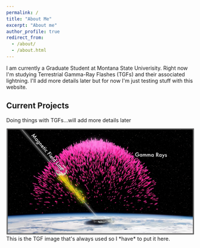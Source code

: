 ```yaml
---
permalink: /
title: "About Me"
excerpt: "About me"
author_profile: true
redirect_from: 
  - /about/
  - /about.html
---
```


I am currently a Graduate Student at Montana State Univerisity. Right now I'm studying Terrestrial Gamma-Ray Flashes (TGFs) and their associated lightning. I'll add more details later but for now I'm just testing stuff with this website. 

## Current Projects
Doing things with TGFs...will add more details later
<div style="text-align:center">
<img src="../images/TGF.png" border="1" style="width: 500px;"/>
</div>
This is the TGF image that's always used so I *have* to put it here. 
<!--## Research Interests<div style="text-align:center"><img src="../images/map.gif"  style="width: 500px;"/></div>-->
